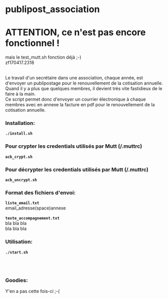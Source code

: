 # publipost_association


# ATTENTION, ce n'est pas encore fonctionnel !<br>
mais le test_mutt.sh fonction déjà ;-)<br>
zf170417.2318
<br>
<br>

Le travail d'un secrétaire dans une association, chaque année, est d'envoyer un publipostage pour le renouvellement de la cotisation annuelle.
<br>
Quand il y a plus que quelques membres, il devient très vite fastidieux de le faire à la main.
<br>
Ce script permet donc d'envoyer un courrier électronique à chaque membres avec en annexe la facture en pdf pour le renouvellement de la cotisation annuelle.
<br>
### Installation:
**``./install.sh``**

### Pour crypter les credentials utilisés par Mutt (/.muttrc)
**``acb_crypt.sh``**

### Pour décrypter les credentials utilisés par Mutt (/.muttrc)
**``acb_uncrypt.sh``**

### Format des fichiers d'envoi:
**``liste_email.txt``**<br>
email_adresse(space)annexe<br>
<br>
**``texte_accompagnement.txt``**<br>
bla bla bla<br>
bla bla bla<br>

### Utilisation:
**``./start.sh``**


<br><br>

### Goodies:
Y'en a pas cette fois-ci ;-(
